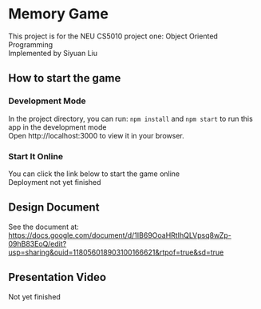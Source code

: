 # Memory Game 
This project is for the NEU CS5010 project one:  Object Oriented Programming  
Implemented by Siyuan Liu

## How to start the game

### Development Mode 
In the project directory, you can run: `npm install` and `npm start` to run this app in the development mode  
Open http://localhost:3000 to view it in your browser.

### Start It Online
You can click the link below to start the game online  
Deployment not yet finished

## Design Document
See the document at: https://docs.google.com/document/d/1IB69OoaHRtIhQLVpsq8wZp-09hB83EoQ/edit?usp=sharing&ouid=118056018903100166621&rtpof=true&sd=true

## Presentation Video
Not yet finished


